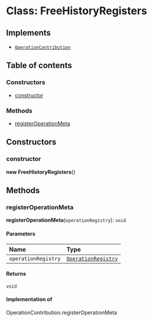 # Class: FreeHistoryRegisters

## Implements

* [`OperationContribution`](/en/auto-docs/free-history-plugin/variables/OperationContribution-1.md)

## Table of contents

### Constructors

* [constructor](/en/auto-docs/free-history-plugin/classes/FreeHistoryRegisters.md#constructor)

### Methods

* [registerOperationMeta](/en/auto-docs/free-history-plugin/classes/FreeHistoryRegisters.md#registeroperationmeta)

## Constructors

### constructor

**new FreeHistoryRegisters**()

## Methods

### registerOperationMeta

**registerOperationMeta**(`operationRegistry`): `void`

#### Parameters

| Name | Type |
| :------ | :------ |
| `operationRegistry` | [`OperationRegistry`](/en/auto-docs/free-history-plugin/classes/OperationRegistry.md) |

#### Returns

`void`

#### Implementation of

OperationContribution.registerOperationMeta
